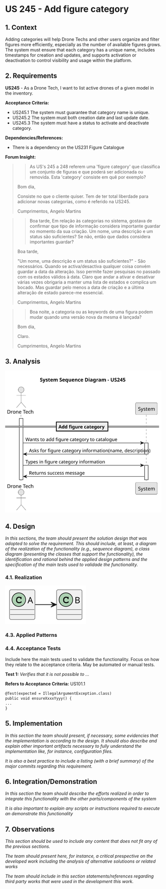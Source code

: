 # US 245 - Add figure category


## 1. Context

Adding categories will help Drone Techs and other users organize and filter figures more efficiently, especially as the number of available figures grows. 
The system must ensure that each category has a unique name, includes timestamps for creation and updates, and supports activation or deactivation to control visibility and usage within the platform.

## 2. Requirements

**US245** - As a Drone Tech, I want to list active drones of a given model in the inventory.


**Acceptance Criteria:**

- US245.1 The system must guarantee that category name is unique.
- US245.2 The system must both creation date and last update date.
- US245.3 The system must have a status to activate and deactivate category.


**Dependencies/References:**

* There is a dependency on the US231 Figure Catalogue 



**Forum Insight:**
>> As US's 245 a 248 referem uma 'figure category' que classifica um conjunto de figuras e que poderá ser adicionada ou removida. Esta 'category' consiste em quê por exemplo?
>
> Bom dia,
> 
>Consiste no que o cliente quiser. Tem de ter total liberdade para adicionar novas categorias, como é referido na US245.
> 
>Cumprimentos, Angelo Martins

> >Boa tarde,
>Em relação às categorias no sistema, gostava de confirmar que tipo de informação considera importante guardar no momento da sua criação. Um nome, uma descrição e um status são suficientes? Se não, então que dados considera importantes guardar?
> 
>Boa tarde, 
> 
> "Um nome, uma descrição e um status são suficientes?" - São necessários.
>Quando se activa/desactiva qualquer coisa convém guardar a data da alteração. Isso permite fazer pesquisas no passado com os estados válidos à data. Claro que andar a ativar e desativar várias vezes obrigaria a manter uma lista de estados e complica um bocado. Mas guardar pelo menos a data de criação e a última alteração de estado parece-me essencial.
> 
>Cumprimentos, Angelo Martins

> >Boa noite, a categoria ou as keywords de uma figura podem mudar quando uma versão nova da mesma é lançada?
>
> Bom dia, 
> 
>Claro.
> 
>Cumprimentos, Angelo Martins



## 3. Analysis

![SSD245](images/system-sequence-diagram-US245.svg "SSD245")
## 4. Design

*In this sections, the team should present the solution design that was adopted to solve the requirement. This should include, at least, a diagram of the realization of the functionality (e.g., sequence diagram), a class diagram (presenting the classes that support the functionality), the identification and rational behind the applied design patterns and the specification of the main tests used to validade the functionality.*
### 4.1. Realization

![a class diagram](images/class-diagram-01.svg "A Class Diagram")

### 4.3. Applied Patterns

### 4.4. Acceptance Tests

Include here the main tests used to validate the functionality. Focus on how they relate to the acceptance criteria. May be automated or manual tests.

**Test 1:** *Verifies that it is not possible to ...*

**Refers to Acceptance Criteria:** US101.1


```
@Test(expected = IllegalArgumentException.class)
public void ensureXxxxYyyy() {
...
}
````

## 5. Implementation

*In this section the team should present, if necessary, some evidencies that the implementation is according to the design. It should also describe and explain other important artifacts necessary to fully understand the implementation like, for instance, configuration files.*

*It is also a best practice to include a listing (with a brief summary) of the major commits regarding this requirement.*

## 6. Integration/Demonstration

*In this section the team should describe the efforts realized in order to integrate this functionality with the other parts/components of the system*

*It is also important to explain any scripts or instructions required to execute an demonstrate this functionality*

## 7. Observations

*This section should be used to include any content that does not fit any of the previous sections.*

*The team should present here, for instance, a critical prespective on the developed work including the analysis of alternative solutioons or related works*

*The team should include in this section statements/references regarding third party works that were used in the development this work.*

